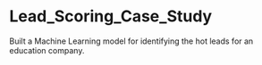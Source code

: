 # Lead_Scoring_Case_Study
Built a Machine Learning model for identifying the hot leads for an education company.
